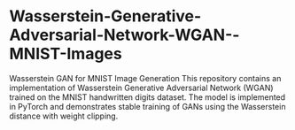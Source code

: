 # Wasserstein-Generative-Adversarial-Network-WGAN--MNIST-Images
Wasserstein GAN for MNIST Image Generation  This repository contains an implementation of Wasserstein Generative Adversarial Network (WGAN) trained on the MNIST handwritten digits dataset. The model is implemented in PyTorch and demonstrates stable training of GANs using the Wasserstein distance with weight clipping.
